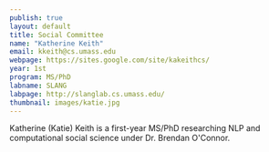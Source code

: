 ```yaml
---
publish: true
layout: default
title: Social Committee
name: "Katherine Keith"
email: kkeith@cs.umass.edu 
webpage: https://sites.google.com/site/kakeithcs/
year: 1st
program: MS/PhD
labname: SLANG
labpage: http://slanglab.cs.umass.edu/
thumbnail: images/katie.jpg
---
```

Katherine (Katie) Keith is a first-year MS/PhD researching NLP and computational social science under Dr. Brendan O'Connor.

